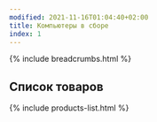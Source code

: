 ```yaml
---
modified: 2021-11-16T01:04:40+02:00
title: Компьютеры в сборе
index: 1
---
```


{% include breadcrumbs.html %}

## Список товаров

{% include products-list.html %}

